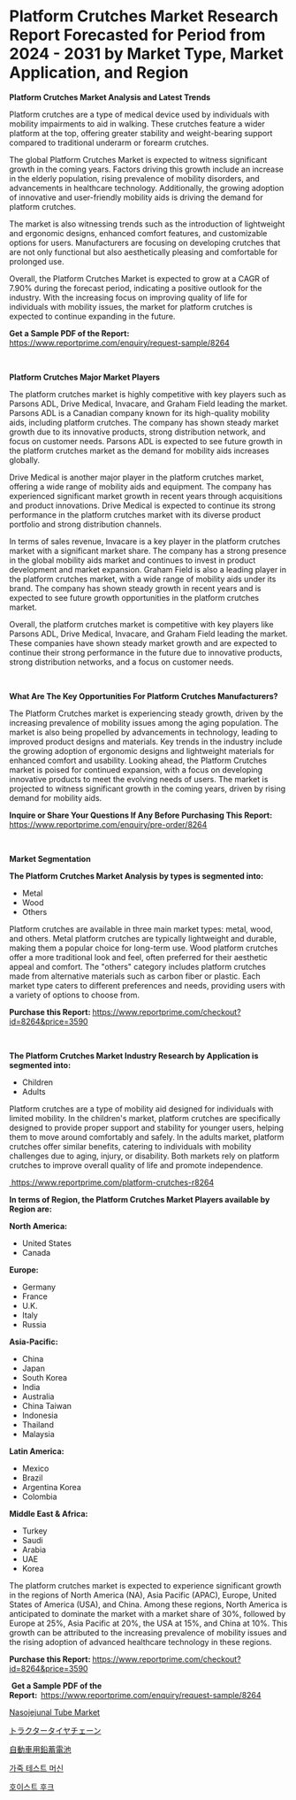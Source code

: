 <p><h1>Platform Crutches Market Research Report Forecasted for Period from 2024 -  2031 by Market Type, Market Application, and Region</h1></p><p><strong>Platform Crutches Market Analysis and Latest Trends</strong></p>
<p><p>Platform crutches are a type of medical device used by individuals with mobility impairments to aid in walking. These crutches feature a wider platform at the top, offering greater stability and weight-bearing support compared to traditional underarm or forearm crutches.</p><p>The global Platform Crutches Market is expected to witness significant growth in the coming years. Factors driving this growth include an increase in the elderly population, rising prevalence of mobility disorders, and advancements in healthcare technology. Additionally, the growing adoption of innovative and user-friendly mobility aids is driving the demand for platform crutches.</p><p>The market is also witnessing trends such as the introduction of lightweight and ergonomic designs, enhanced comfort features, and customizable options for users. Manufacturers are focusing on developing crutches that are not only functional but also aesthetically pleasing and comfortable for prolonged use.</p><p>Overall, the Platform Crutches Market is expected to grow at a CAGR of 7.90% during the forecast period, indicating a positive outlook for the industry. With the increasing focus on improving quality of life for individuals with mobility issues, the market for platform crutches is expected to continue expanding in the future.</p></p>
<p><strong>Get a Sample PDF of the Report:&nbsp;</strong> <a href="https://www.reportprime.com/enquiry/request-sample/8264">https://www.reportprime.com/enquiry/request-sample/8264</a></p>
<p>&nbsp;</p>
<p><strong>Platform Crutches Major Market Players</strong></p>
<p><p>The platform crutches market is highly competitive with key players such as Parsons ADL, Drive Medical, Invacare, and Graham Field leading the market. Parsons ADL is a Canadian company known for its high-quality mobility aids, including platform crutches. The company has shown steady market growth due to its innovative products, strong distribution network, and focus on customer needs. Parsons ADL is expected to see future growth in the platform crutches market as the demand for mobility aids increases globally.</p><p>Drive Medical is another major player in the platform crutches market, offering a wide range of mobility aids and equipment. The company has experienced significant market growth in recent years through acquisitions and product innovations. Drive Medical is expected to continue its strong performance in the platform crutches market with its diverse product portfolio and strong distribution channels.</p><p>In terms of sales revenue, Invacare is a key player in the platform crutches market with a significant market share. The company has a strong presence in the global mobility aids market and continues to invest in product development and market expansion. Graham Field is also a leading player in the platform crutches market, with a wide range of mobility aids under its brand. The company has shown steady growth in recent years and is expected to see future growth opportunities in the platform crutches market.</p><p>Overall, the platform crutches market is competitive with key players like Parsons ADL, Drive Medical, Invacare, and Graham Field leading the market. These companies have shown steady market growth and are expected to continue their strong performance in the future due to innovative products, strong distribution networks, and a focus on customer needs.</p></p>
<p>&nbsp;</p>
<p><strong>What Are The Key Opportunities For Platform Crutches Manufacturers?</strong></p>
<p><p>The Platform Crutches market is experiencing steady growth, driven by the increasing prevalence of mobility issues among the aging population. The market is also being propelled by advancements in technology, leading to improved product designs and materials. Key trends in the industry include the growing adoption of ergonomic designs and lightweight materials for enhanced comfort and usability. Looking ahead, the Platform Crutches market is poised for continued expansion, with a focus on developing innovative products to meet the evolving needs of users. The market is projected to witness significant growth in the coming years, driven by rising demand for mobility aids.</p></p>
<p><strong>Inquire or Share Your Questions If Any Before Purchasing This Report:</strong> <a href="https://www.reportprime.com/enquiry/pre-order/8264">https://www.reportprime.com/enquiry/pre-order/8264</a></p>
<p>&nbsp;</p>
<p><strong>Market Segmentation</strong></p>
<p><strong>The Platform Crutches Market Analysis by types is segmented into:</strong></p>
<p><ul><li>Metal</li><li>Wood</li><li>Others</li></ul></p>
<p><p>Platform crutches are available in three main market types: metal, wood, and others. Metal platform crutches are typically lightweight and durable, making them a popular choice for long-term use. Wood platform crutches offer a more traditional look and feel, often preferred for their aesthetic appeal and comfort. The "others" category includes platform crutches made from alternative materials such as carbon fiber or plastic. Each market type caters to different preferences and needs, providing users with a variety of options to choose from.</p></p>
<p><strong>Purchase this Report:&nbsp;</strong><a href="https://www.reportprime.com/checkout?id=8264&price=3590">https://www.reportprime.com/checkout?id=8264&price=3590</a></p>
<p>&nbsp;</p>
<p><strong>The Platform Crutches Market Industry Research by Application is segmented into:</strong></p>
<p><ul><li>Children</li><li>Adults</li></ul></p>
<p><p>Platform crutches are a type of mobility aid designed for individuals with limited mobility. In the children's market, platform crutches are specifically designed to provide proper support and stability for younger users, helping them to move around comfortably and safely. In the adults market, platform crutches offer similar benefits, catering to individuals with mobility challenges due to aging, injury, or disability. Both markets rely on platform crutches to improve overall quality of life and promote independence.</p></p>
<p><a href="https://www.reportprime.com/platform-crutches-r8264">&nbsp;https://www.reportprime.com/platform-crutches-r8264</a></p>
<p><strong>In terms of Region, the Platform Crutches Market Players available by Region are:</strong></p>
<p>
    <p> <strong> North America: </strong>
        <ul>
            <li>United States</li>
            <li>Canada</li>
        </ul>
        </p> 
    <p> <strong> Europe: </strong>
        <ul>
            <li>Germany</li>
            <li>France</li>
            <li>U.K.</li>
            <li>Italy</li>
            <li>Russia</li>
        </ul>
        </p> 
    <p> <strong> Asia-Pacific: </strong>
        <ul>
            <li>China</li>
            <li>Japan</li>
            <li>South Korea</li>
            <li>India</li>
            <li>Australia</li>
            <li>China Taiwan</li>
            <li>Indonesia</li>
            <li>Thailand</li>
            <li>Malaysia</li>
        </ul>
        </p> 
    <p> <strong> Latin America: </strong>
        <ul>
            <li>Mexico</li>
            <li>Brazil</li>
            <li>Argentina Korea</li>
            <li>Colombia</li>
        </ul>
        </p> 
    <p> <strong> Middle East & Africa: </strong>
        <ul>
            <li>Turkey</li>
            <li>Saudi</li>
            <li>Arabia</li>
            <li>UAE</li>
            <li>Korea</li>
        </ul>
    </p>
    </p>
<p><p>The platform crutches market is expected to experience significant growth in the regions of North America (NA), Asia Pacific (APAC), Europe, United States of America (USA), and China. Among these regions, North America is anticipated to dominate the market with a market share of 30%, followed by Europe at 25%, Asia Pacific at 20%, the USA at 15%, and China at 10%. This growth can be attributed to the increasing prevalence of mobility issues and the rising adoption of advanced healthcare technology in these regions.</p></p>
<p><strong>Purchase this Report: </strong><a href="https://www.reportprime.com/checkout?id=8264&price=3590">https://www.reportprime.com/checkout?id=8264&price=3590</a></p>
<p>&nbsp;<strong>Get a Sample PDF of the Report:&nbsp;&nbsp;</strong><a href="https://www.reportprime.com/enquiry/request-sample/8264">https://www.reportprime.com/enquiry/request-sample/8264</a></p>
<p><strong></strong></p>
<p><p><a href="https://github.com/brentleyjimmiealvaradoz4l1rea/Market-Research-Report-List-2/blob/main/nasojejunal-tube-market.md">Nasojejunal Tube Market</a></p><p><a href="https://github.com/vlcostes/Market-Research-Report-List-1/blob/main/979640022704.md">トラクタータイヤチェーン</a></p><p><a href="https://medium.com/@redsalmon1949/%E8%87%AA%E5%8B%95%E8%BB%8A%E7%94%A8%E9%89%9B%E8%93%84%E9%9B%BB%E6%B1%A0%E5%B8%82%E5%A0%B4-%E5%B8%82%E5%A0%B4%E3%82%B7%E3%82%A7%E3%82%A2-%E5%B8%82%E5%A0%B4%E5%8B%95%E5%90%91-%E3%81%8A%E3%82%88%E3%81%B3%E5%B0%86%E6%9D%A5%E3%81%AE%E6%88%90%E9%95%B7%E3%81%AE%E6%8E%A2%E6%B1%82-b96e5e58046e">自動車用鉛蓄電池</a></p><p><a href="https://medium.com/@llanajer/%EA%B0%80%EC%A3%BD-%EC%8B%9C%ED%97%98%EA%B8%B0-%EC%8B%9C%EC%9E%A5-%EC%A0%84%EB%A7%9D-%EC%82%B0%EC%97%85-%EA%B0%9C%EC%9A%94-%EB%B0%8F-%EC%98%88%EC%B8%A1-2024%EB%85%84%EB%B6%80%ED%84%B0-2031%EB%85%84%EA%B9%8C%EC%A7%80-8b123b973304">가죽 테스트 머신</a></p><p><a href="https://medium.com/@nyahreinger1/%ED%98%B8%EC%9D%B4%EC%8A%A4%ED%8A%B8-%ED%9B%85-%EC%8B%9C%EC%9E%A5-%ED%86%B5%EC%B0%B0-%EC%8B%9C%EC%9E%A5-%EB%8F%99%ED%96%A5-%EC%84%B1%EC%9E%A5-2024%EB%85%84%EB%B6%80%ED%84%B0-2031%EB%85%84%EA%B9%8C%EC%A7%80-%EC%98%88%EC%83%81%EB%90%9C-%EA%B2%83-0fd26eb4e307">호이스트 후크</a></p></p>